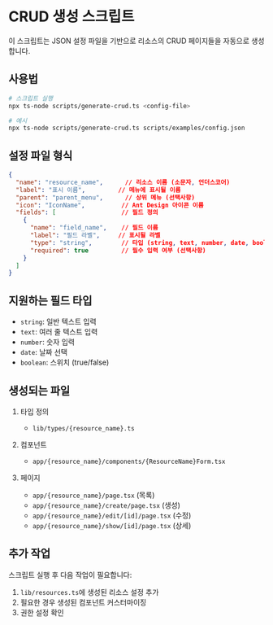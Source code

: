 # CRUD 생성 스크립트

이 스크립트는 JSON 설정 파일을 기반으로 리소스의 CRUD 페이지들을 자동으로 생성합니다.

## 사용법

```bash
# 스크립트 실행
npx ts-node scripts/generate-crud.ts <config-file>

# 예시
npx ts-node scripts/generate-crud.ts scripts/examples/config.json
```

## 설정 파일 형식

```json
{
  "name": "resource_name",      // 리소스 이름 (소문자, 언더스코어)
  "label": "표시 이름",         // 메뉴에 표시될 이름
  "parent": "parent_menu",      // 상위 메뉴 (선택사항)
  "icon": "IconName",          // Ant Design 아이콘 이름
  "fields": [                  // 필드 정의
    {
      "name": "field_name",    // 필드 이름
      "label": "필드 라벨",     // 표시될 라벨
      "type": "string",        // 타입 (string, text, number, date, boolean)
      "required": true         // 필수 입력 여부 (선택사항)
    }
  ]
}
```

## 지원하는 필드 타입

- `string`: 일반 텍스트 입력
- `text`: 여러 줄 텍스트 입력
- `number`: 숫자 입력
- `date`: 날짜 선택
- `boolean`: 스위치 (true/false)

## 생성되는 파일

1. 타입 정의
   - `lib/types/{resource_name}.ts`

2. 컴포넌트
   - `app/{resource_name}/components/{ResourceName}Form.tsx`

3. 페이지
   - `app/{resource_name}/page.tsx` (목록)
   - `app/{resource_name}/create/page.tsx` (생성)
   - `app/{resource_name}/edit/[id]/page.tsx` (수정)
   - `app/{resource_name}/show/[id]/page.tsx` (상세)

## 추가 작업

스크립트 실행 후 다음 작업이 필요합니다:

1. `lib/resources.ts`에 생성된 리소스 설정 추가
2. 필요한 경우 생성된 컴포넌트 커스터마이징
3. 권한 설정 확인 